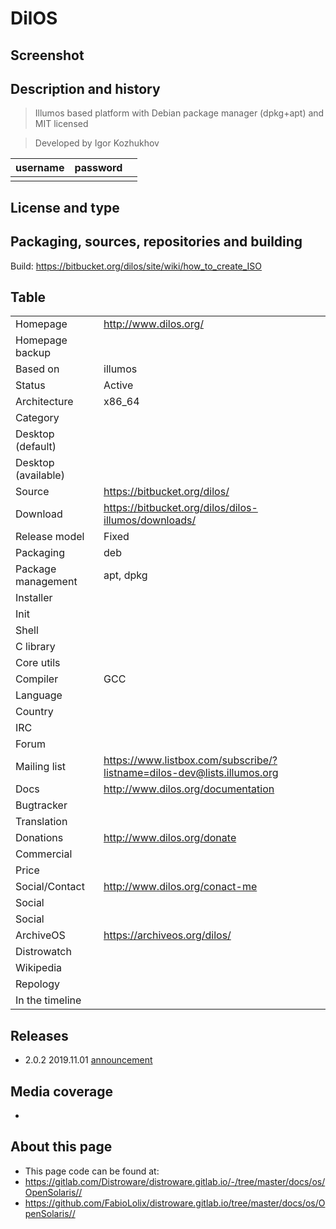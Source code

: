 # DilOS

## Screenshot


## Description and history

> Illumos based platform with Debian package manager (dpkg+apt) and MIT licensed

> Developed by Igor Kozhukhov

| username | password |  |
|----------|----------|--|
|  |  |  |


## License and type

>


## Packaging, sources, repositories and building

>

Build: <https://bitbucket.org/dilos/site/wiki/how_to_create_ISO>


## Table

|                       |  |
|-----------------------|--|
| Homepage              | <http://www.dilos.org/> |
| Homepage backup       |  |
| Based on              | illumos |
| Status                | Active |
| Architecture          | x86_64 |
| Category              |  |
| Desktop (default)     |  |
| Desktop (available)   |  |
| Source                | <https://bitbucket.org/dilos/> |
| Download              | <https://bitbucket.org/dilos/dilos-illumos/downloads/> |
| Release model         | Fixed |
| Packaging             | deb |
| Package management    | apt, dpkg |
| Installer             |  |
| Init                  |  |
| Shell                 |  |
| C library             |  |
| Core utils            |  |
| Compiler              | GCC |
| Language              |  |
| Country               |  |
| IRC                   |  |
| Forum                 |  |
| Mailing list          | <https://www.listbox.com/subscribe/?listname=dilos-dev@lists.illumos.org> |
| Docs                  | <http://www.dilos.org/documentation> |
| Bugtracker            |  |
| Translation           |  |
| Donations             | <http://www.dilos.org/donate> |
| Commercial            |  |
| Price                 |  |
| Social/Contact        | <http://www.dilos.org/conact-me> |
| Social                |  |
| Social                |  |
| ArchiveOS             | <https://archiveos.org/dilos/> |
| Distrowatch           |  |
| Wikipedia             |  |
| Repology              |  |
| In the timeline       |  |


## Releases

* 2.0.2 2019.11.01 [announcement](http://www.dilos.org/news/2019-11-01)


## Media coverage

* 


## About this page

* This page code can be found at:
* <https://gitlab.com/Distroware/distroware.gitlab.io/-/tree/master/docs/os/OpenSolaris//>
* <https://github.com/FabioLolix/distroware.gitlab.io/tree/master/docs/os/OpenSolaris//>
